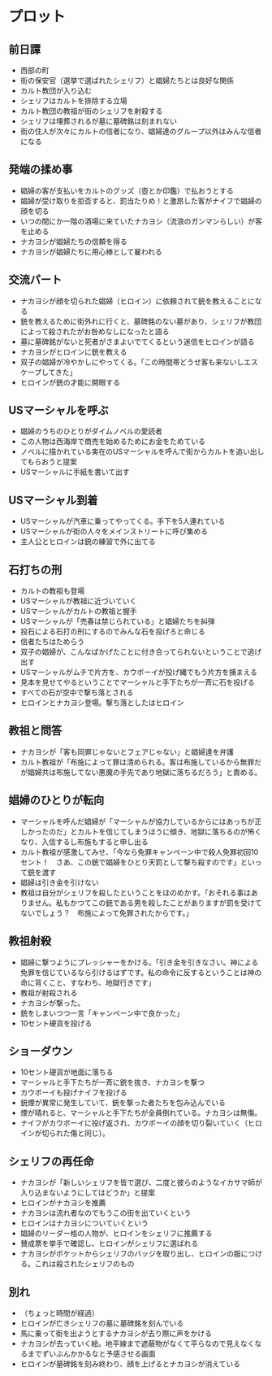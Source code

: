 # プロット

## 前日譚
* 西部の町
* 街の保安官（選挙で選ばれたシェリフ）と娼婦たちとは良好な関係
* カルト教団が入り込む
* シェリフはカルトを排除する立場
* カルト教団の教祖が街のシェリフを射殺する
* シェリフは埋葬されるが墓に墓碑銘は刻まれない
* 街の住人が次々にカルトの信者になり、娼婦達のグループ以外はみんな信者になる

## 発端の揉め事
* 娼婦の客が支払いをカルトのグッズ（壺とか印鑑）で払おうとする
* 娼婦が受け取りを拒否すると、罰当たりめ！と激昂した客がナイフで娼婦の顔を切る
* いつの間にか一階の酒場に来ていたナカヨシ（流浪のガンマンらしい）が客を止める
* ナカヨシが娼婦たちの信頼を得る
* ナカヨシが娼婦たちに用心棒として雇われる

## 交流パート
* ナカヨシが顔を切られた娼婦（ヒロイン）に依頼されて銃を教えることになる
* 銃を教えるために街外れに行くと、墓碑銘のない墓があり、シェリフが教団によって殺されたがお咎めなしになったと語る
* 墓に墓碑銘がないと死者がさまよいでてくるという迷信をヒロインが語る
* ナカヨシがヒロインに銃を教える
* 双子の娼婦が冷やかしにやってくる。「この時間帯どうせ客も来ないしエスケープしてきた」
* ヒロインが銃の才能に開眼する

## USマーシャルを呼ぶ
* 娼婦のうちのひとりがダイムノベルの愛読者
* この人物は西海岸で商売を始めるためにお金をためている
* ノベルに描かれている実在のUSマーシャルを呼んで街からカルトを追い出してもらおうと提案
* USマーシャルに手紙を書いて出す

## USマーシャル到着
* USマーシャルが汽車に乗ってやってくる。手下を5人連れている
* USマーシャルが街の人々をメインストリートに呼び集める
* 主人公とヒロインは銃の練習で外に出てる

## 石打ちの刑
* カルトの教祖も登場
* USマーシャルが教祖に近づいていく
* USマーシャルがカルトの教祖と握手
* USマーシャルが「売春は禁じられている」と娼婦たちを糾弾
* 投石による石打の刑にするのでみんな石を投げろと命じる
* 信者たちはためらう
* 双子の娼婦が、こんなばかげたことに付き合ってられないということで逃げ出す
* USマーシャルがムチで片方を、カウボーイが投げ縄でもう片方を捕まえる
* 見本を見せてやるということでマーシャルと手下たちが一斉に石を投げる
* すべての石が空中で撃ち落とされる
* ヒロインとナカヨシ登場。撃ち落としたはヒロイン

## 教祖と問答
* ナカヨシが「客も同罪じゃないとフェアじゃない」と娼婦達を弁護
* カルト教祖が「布施によって罪は清められる。客は布施しているから無罪だが娼婦共は布施してない悪魔の手先であり地獄に落ちるだろう」と責める。

## 娼婦のひとりが転向
* マーシャルを呼んだ娼婦が「マーシャルが協力しているからにはあっちが正しかったのだ」とカルトを信じてしまうほうに傾き、地獄に落ちるのが怖くなり、入信するし布施もすると申し出る
* カルト教祖が感激してみせ、「今なら免罪キャンペーン中で殺人免罪初回10セント！　さあ、この銃で娼婦をひとり天罰として撃ち殺すのです」といって銃を渡す
* 娼婦は引き金を引けない
* 教祖は自分がシェリフを殺したということをほのめかす。「おそれる事はありません。私もかつてこの銃である男を殺したことがありますが罰を受けてないでしょう？　布施によって免罪されたからです。」

## 教祖射殺
* 娼婦に撃つようにプレッシャーをかける。「引き金を引きなさい。神による免罪を信じているなら引けるはずです。私の命令に反するということは神の命に背くこと、すなわち、地獄行きです」
* 教祖が射殺される
* ナカヨシが撃った。
* 銃をしまいつつ一言「キャンペーン中で良かった」
* 10セント硬貨を投げる

## ショーダウン
* 10セント硬貨が地面に落ちる
* マーシャルと手下たちが一斉に銃を抜き、ナカヨシを撃つ
* カウボーイも投げナイフを投げる
* 銃煙が異常に発生していて、銃を撃った者たちを包み込んでいる
* 煙が晴れると、マーシャルと手下たちが全員倒れている。ナカヨシは無傷。
* ナイフがカウボーイに投げ返され、カウボーイの顔を切り裂いていく（ヒロインが切られた傷と同じ）。

## シェリフの再任命
* ナカヨシが「新しいシェリフを皆で選び、二度と彼らのようなイカサマ師が入り込まないようにしてはどうか」と提案
* ヒロインがナカヨシを推薦
* ナカヨシは流れ者なのでもうこの街を出ていくという
* ヒロインはナカヨシについていくという
* 娼婦のリーダー格の人物が、ヒロインをシェリフに推薦する
* 賛成票を挙手で確認し、ヒロインがシェリフに選ばれる
* ナカヨシがポケットからシェリフのバッジを取り出し、ヒロインの服につける。これは殺されたシェリフのもの

## 別れ
* （ちょっと時間が経過）
* ヒロインが亡きシェリフの墓に墓碑銘を刻んでいる
* 馬に乗って街を出ようとするナカヨシが去り際に声をかける
* ナカヨシが去っていく絵。地平線まで遮蔽物がなくて平らなので見えなくなるまでずいぶんかかるなと予感させる画面
* ヒロインが墓碑銘を刻み終わり、顔を上げるとナカヨシが消えている

